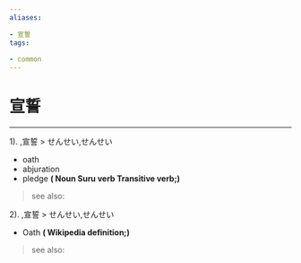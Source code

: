 ```yaml
---
aliases:
    
- 宣誓
tags:
    
- common
---
```


# 宣誓
---
1).
,宣誓 > せんせい,せんせい

- oath
- abjuration
- pledge
**( Noun Suru verb Transitive verb;)**
> see also: 
            
2).
,宣誓 > せんせい,せんせい

- Oath
**( Wikipedia definition;)**
> see also: 
            